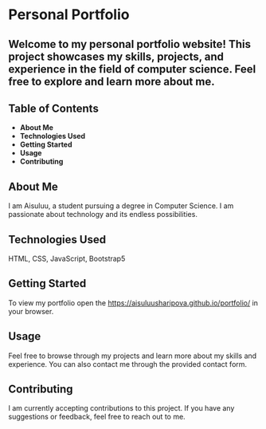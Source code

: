 # Personal Portfolio

## Welcome to my personal portfolio website! This project showcases my skills, projects, and experience in the field of computer science. Feel free to explore and learn more about me.

## Table of Contents 
- **About Me**
- **Technologies Used**
- **Getting Started**
- **Usage**
- **Contributing**

## About Me 
I am Aisuluu, a student pursuing a degree in Computer Science. I am passionate about technology and its endless possibilities. 

## Technologies Used 
HTML, CSS, JavaScript, Bootstrap5

## Getting Started 
To view my portfolio open the https://aisuluusharipova.github.io/portfolio/ in your browser.

## Usage 
Feel free to browse through my projects and learn more about my skills and experience. You can also contact me through the provided contact form.

## Contributing 
I am currently accepting contributions to this project. If you have any suggestions or feedback, feel free to reach out to me.




